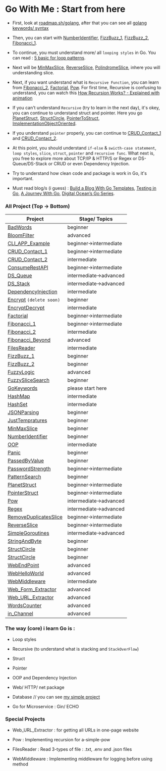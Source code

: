 # Go With Me : Start from here

- First, look at [roadmap.sh/golang](https://roadmap.sh/golang), after that you can see all [golang keywords/ syntax](https://github.com/Lukmanern/go-with-me/tree/master/GoKeywords)

- Then, you can start with [NumberIdentifier](https://github.com/Lukmanern/go-with-me/tree/master/NumberIdentifier), [FizzBuzz_1](https://github.com/Lukmanern/go-with-me/tree/master/FizzBuzz_1), [FizzBuzz_2](https://github.com/Lukmanern/go-with-me/tree/master/FizzBuzz_2), [Fibonacci_1](https://github.com/Lukmanern/go-with-me/tree/master/Fibonacci_1).

- To continue, you must understand more/ all `looping styles` in Go. You can read : [5 basic for loop patterns](https://yourbasic.org/golang/for-loop/).

- Next will be [MinMaxSlice](https://github.com/Lukmanern/go-with-me/tree/master/MinMaxSlice), [ReverseSlice](https://github.com/Lukmanern/go-with-me/tree/master/ReverseSlice), [PolindromeSlice](https://github.com/Lukmanern/go-with-me/tree/master/PolindromeSlice), inhere you will understanding slice.

- Next, if you want understand what is `Recursive Function`, you can learn from [Fibonacci_2](https://github.com/Lukmanern/go-with-me/tree/master/Fibonacci_2), [Factorial](https://github.com/Lukmanern/go-with-me/tree/master/Factorial), [Pow](https://github.com/Lukmanern/go-with-me/tree/master/Pow). For first time, Recursive is confusing to understand, you can watch this [How Recursion Works? - Explained with animation](https://www.youtube.com/watch?v=BNeOE1qMyRA&ab_channel=LiveToCode)

- If you can't understand `Recursive` (try to learn in the next day), it's okey, you can continue to understand struct and pointer. Here you go [PlanetStruct](https://github.com/Lukmanern/go-with-me/tree/master/PlanetStruct), [StructCircle](https://github.com/Lukmanern/go-with-me/tree/master/StructCircle), [PointerToStruct](https://github.com/Lukmanern/go-with-me/tree/master/PointerToStruct), [ImplementationObjectOriented](https://github.com/Lukmanern/go-with-me/tree/master/ImplementationObjectOriented).

- If you understand `pointer` properly, you can continue to [CRUD_Contact_1](https://github.com/Lukmanern/go-with-me/tree/master/CRUD_Contact_1) and [CRUD_Contact_2](https://github.com/Lukmanern/go-with-me/tree/master/CRUD_Contact_2).

- At this point, you should understand `if-else` & `swicth-case statement`, `loop styles`, `slice`, `struct`, `pointer` and `recursive func`. What next is, you free to explore more about TCP/IP & HTTP/S or Regex or DS-Queue/DS-Stack or CRUD or even Dependency Injection.

- Try to understand how clean code and package is work in Go, it's important.

- Must read blog/s (i guess) : [Build a Blog With Go Templates](https://blog.jetbrains.com/go/2022/11/08/build-a-blog-with-go-templates/), [Testing in Go](https://blog.jetbrains.com/go/2022/11/22/comprehensive-guide-to-testing-in-go/), [A Journey With Go](https://medium.com/a-journey-with-go), [Digital Ocean’s Go Series](https://www.digitalocean.com/community/tutorial_series/how-to-code-in-go).

### All Project (Top &rarr; Bottom)

| Project                                                                                            | Stage/ Topics              |
| -------------------------------------------------------------------------------------------------- | -------------------------- |
| [BadWords](https://github.com/Lukmanern/go-with-me/tree/master/BadWords)                           | beginner                   |
| [BloomFilter](https://github.com/Lukmanern/go-with-me/tree/master/BloomFilter)                     | advanced                   |
| [CLI_APP_Example](https://github.com/Lukmanern/go-with-me/tree/master/CLI_APP_Example)             | beginner&rarr;intermediate |
| [CRUD_Contact_1](https://github.com/Lukmanern/go-with-me/tree/master/CRUD_Contact_1)               | beginner&rarr;intermediate |
| [CRUD_Contact_2](https://github.com/Lukmanern/go-with-me/tree/master/CRUD_Contact_2)               | intermediate               |
| [ConsumeRestAPI](https://github.com/Lukmanern/go-with-me/tree/master/ConsumeRestAPI)               | beginner&rarr;intermediate |
| [DS_Queue](https://github.com/Lukmanern/go-with-me/tree/master/DS_Queue)                           | intermediate&rarr;advanced |
| [DS_Stack](https://github.com/Lukmanern/go-with-me/tree/master/DS_Stack)                           | intermediate&rarr;advanced |
| [DependencyInjection](https://github.com/Lukmanern/go-with-me/tree/master/DependencyInjection)     | intermediate               |
| [Encrypt](https://github.com/Lukmanern/go-with-me/tree/master/Encrypt) `(delete soon)`             | beginner                   |
| [EncryptDecrypt](https://github.com/Lukmanern/go-with-me/tree/master/EncryptDecrypt)               | intermediate               |
| [Factorial](https://github.com/Lukmanern/go-with-me/tree/master/Factorial)                         | beginner&rarr;intermediate |
| [Fibonacci_1](https://github.com/Lukmanern/go-with-me/tree/master/Fibonacci_1)                     | beginner&rarr;intermediate |
| [Fibonacci_2](https://github.com/Lukmanern/go-with-me/tree/master/Fibonacci_2)                     | intermediate               |
| [Fibonacci_Beyond](https://github.com/Lukmanern/go-with-me/tree/master/Fibonacci_Beyond)           | advanced                   |
| [FilesReader](https://github.com/Lukmanern/go-with-me/tree/master/FilesReader)                     | intermediate               |
| [FizzBuzz_1](https://github.com/Lukmanern/go-with-me/tree/master/FizzBuzz_1)                       | beginner                   |
| [FizzBuzz_2](https://github.com/Lukmanern/go-with-me/tree/master/FizzBuzz_2)                       | beginner                   |
| [FuzzyLogic](https://github.com/Lukmanern/go-with-me/tree/master/FuzzyLogic)                       | advanced                   |
| [FuzzySliceSearch](https://github.com/Lukmanern/go-with-me/tree/master/FuzzySliceSearch)           | beginner                   |
| [GoKeywords](https://github.com/Lukmanern/go-with-me/tree/master/GoKeywords)                       | please start here          |
| [HashMap](https://github.com/Lukmanern/go-with-me/tree/master/HashMap)                             | intermediate               |
| [HashSet](https://github.com/Lukmanern/go-with-me/tree/master/HashSet)                             | intermediate               |
| [JSONParsing](https://github.com/Lukmanern/go-with-me/tree/master/JSONParsing)                     | beginner                   |
| [JustTempratures](https://github.com/Lukmanern/go-with-me/tree/master/JustTempratures)             | beginner                   |
| [MinMaxSlice](https://github.com/Lukmanern/go-with-me/tree/master/MinMaxSlice)                     | beginner                   |
| [NumberIdentifier](https://github.com/Lukmanern/go-with-me/tree/master/NumberIdentifier)           | beginner                   |
| [OOP](https://github.com/Lukmanern/go-with-me/tree/master/OOP)                                     | intermediate               |
| [Panic](https://github.com/Lukmanern/go-with-me/tree/master/Panic)                                 | beginner                   |
| [PassedByValue](https://github.com/Lukmanern/go-with-me/tree/master/PassedByValue)                 | beginner                   |
| [PasswordStrength](https://github.com/Lukmanern/go-with-me/tree/master/PasswordStrength)           | beginner&rarr;intermediate |
| [PatternSearch](https://github.com/Lukmanern/go-with-me/tree/master/PatternSearch)                 | beginner                   |
| [PlanetStruct](https://github.com/Lukmanern/go-with-me/tree/master/PlanetStruct)                   | beginner&rarr;intermediate |
| [PointerStruct](https://github.com/Lukmanern/go-with-me/tree/master/PointerStruct)                 | beginner&rarr;intermediate |
| [Pow](https://github.com/Lukmanern/go-with-me/tree/master/Pow)                                     | intermediate&rarr;advanced |
| [Regex](https://github.com/Lukmanern/go-with-me/tree/master/Regex)                                 | intermediate&rarr;advanced |
| [RemoveDuplicatesSlice](https://github.com/Lukmanern/go-with-me/tree/master/RemoveDuplicatesSlice) | beginner&rarr;intermediate |
| [ReverseSlice](https://github.com/Lukmanern/go-with-me/tree/master/ReverseSlice)                   | beginner&rarr;intermediate |
| [SimpleGoroutines](https://github.com/Lukmanern/go-with-me/tree/master/SimpleGoroutines)           | intermediate&rarr;advanced |
| [StringAndByte](https://github.com/Lukmanern/go-with-me/tree/master/StringAndByte)                 | beginner                   |
| [StructCircle](https://github.com/Lukmanern/go-with-me/tree/master/StructCircle)                   | beginner                   |
| [StructCircle](https://github.com/Lukmanern/go-with-me/tree/master/StructCircle)                   | beginner                   |
| [WebEndPoint](https://github.com/Lukmanern/go-with-me/tree/master/WebEndPoint)                     | advanced                   |
| [WebHelloWorld](https://github.com/Lukmanern/go-with-me/tree/master/WebHelloWorld)                 | advanced                   |
| [WebMiddleware](https://github.com/Lukmanern/go-with-me/tree/master/WebMiddleware)                 | intermediate               |
| [Web_Form_Extractor](https://github.com/Lukmanern/go-with-me/tree/master/Web_Form_Extractor)       | advanced                   |
| [Web_URL_Extractor](https://github.com/Lukmanern/go-with-me/tree/master/Web_URL_Extractor)         | advanced                   |
| [WordsCounter](https://github.com/Lukmanern/go-with-me/tree/master/WordsCounter)                   | advanced                   |
| [in_Channel](https://github.com/Lukmanern/go-with-me/tree/master/in_Channel)                       | advanced                   |

### The way (core) i learn Go is :

- Loop styles

- Recursive (to understand what is stacking and `StackOverFlow`)

- Struct

- Pointer

- OOP and Dependency Injection

- Web/ HTTP/ net package

- Database // you can see [my simple project](https://github.com/Lukmanern/go-supabase)

- Go for Microservice : Gin/ ECHO

### Special Projects

- Web_URL_Extractor : for getting all URLs in one-page website

- Pow : Implementing recursion for a-simple-pow

- FilesReader : Read 3-types of file : .txt, .env and .json files

- WebMiddleware : Implementing middleware for logging before using method

